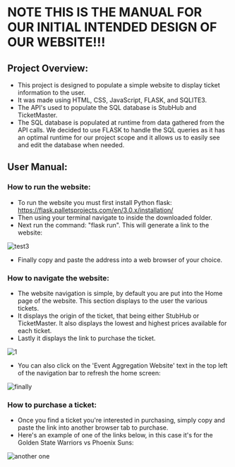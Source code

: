 # NOTE THIS IS THE MANUAL FOR OUR INITIAL INTENDED DESIGN OF OUR WEBSITE!!! 

## Project Overview:
- This project is designed to populate a simple website to display ticket information to the user. 
- It was made using HTML, CSS, JavaScript, FLASK, and SQLITE3. 
- The API's used to populate the SQL database is StubHub and TicketMaster.
- The SQL database is populated at runtime from data gathered from the API calls. We decided to use FLASK to handle the SQL queries as it has an optimal runtime for our project scope and it allows us to easily see and edit the database when needed.

## User Manual:

### How to run the website:
- To run the website you must first install Python flask: https://flask.palletsprojects.com/en/3.0.x/installation/
- Then using your terminal navigate to inside the downloaded folder.
- Next run the command: "flask run". This will generate a link to the website:

![test3](https://github.com/Aften/Phase3/assets/34137769/c6ea6d70-2cee-48d7-a7b3-f0e7f42c2cd5)

- Finally copy and paste the address into a web browser of your choice.
  
### How to navigate the website:
- The website navigation is simple, by default you are put into the Home page of the website. This section displays to the user the various tickets.
- It displays the origin of the ticket, that being either StubHub or TicketMaster. It also displays the lowest and highest prices available for each ticket. 
- Lastly it displays the link to purchase the ticket.

![1](https://github.com/Aften/Phase3/assets/34137769/b58e5274-d73a-43de-a07f-1da722f7f91e)

- You can also click on the 'Event Aggregation Website' text in the top left of the navigation bar to refresh the home screen:

![finally](https://github.com/Aften/Phase3/assets/34137769/becd743e-9ead-4cc7-a6bd-8a565d04f727)

### How to purchase a ticket:
- Once you find a ticket you're interested in purchasing, simply copy and paste the link into another browser tab to purchase.
- Here's an example of one of the links below, in this case it's for the Golden State Warriors vs Phoenix Suns:

![another one](https://github.com/Aften/Phase3/assets/34137769/74437a97-5551-4709-9b38-036be01743d9)


